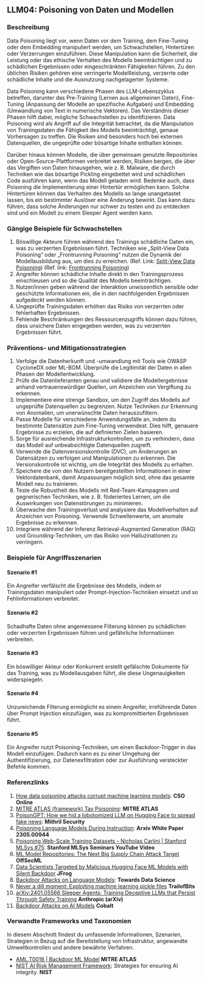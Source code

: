 ## LLM04: Poisoning von Daten und Modellen

### Beschreibung

Data Poisoning liegt vor, wenn Daten vor dem Training, dem Fine-Tuning oder dem Embedding manipuliert werden, um Schwachstellen, Hintertüren oder Verzerrungen einzuführen. Diese Manipulation kann die Sicherheit, die Leistung oder das ethische Verhalten des Modells beeinträchtigen und zu schädlichen Ergebnissen oder eingeschränkten Fähigkeiten führen. Zu den üblichen Risiken gehören eine verringerte Modellleistung, verzerrte oder schädliche Inhalte und die Ausnutzung nachgelagerter Systeme.

Data Poisoning kann verschiedene Phasen des LLM-Lebenszyklus betreffen, darunter das Pre-Training (Lernen aus allgemeinen Daten), Fine-Tuning (Anpassung der Modelle an spezifische Aufgaben) und Embedding (Umwandlung von Text in numerische Vektoren). Das Verständnis dieser Phasen hilft dabei, mögliche Schwachstellen zu identifizieren. Data Poisoning wird als Angriff auf die Integrität betrachtet, da die Manipulation von Trainingsdaten die Fähigkeit des Modells beeinträchtigt, genaue Vorhersagen zu treffen. Die Risiken sind besonders hoch bei externen Datenquellen, die ungeprüfte oder bösartige Inhalte enthalten können.

Darüber hinaus können Modelle, die über gemeinsam genutzte Repositories oder Open-Source-Plattformen verbreitet werden, Risiken bergen, die über das Vergiften von Daten hinausgehen, wie z. B. Malware, die durch Techniken wie das bösartige Pickling eingebettet wird und schädlichen Code ausführen kann, wenn das Modell geladen wird. Bedenke auch, dass Poisoning die Implementierung einer Hintertür ermöglichen kann. Solche Hintertüren können das Verhalten des Modells so lange unangetastet lassen, bis ein bestimmter Auslöser eine Änderung bewirkt. Das kann dazu führen, dass solche Änderungen nur schwer zu testen und zu entdecken sind und ein Modell zu einem Sleeper Agent werden kann.

### Gängige Beispiele für Schwachstellen

1. Böswillige Akteure führen während des Trainings schädliche Daten ein, was zu verzerrten Ergebnissen führt. Techniken wie „Split-View Data Poisoning“ oder „Frontrunning Poisoning“ nutzen die Dynamik der Modellausbildung aus, um dies zu erreichen.
  (Ref. Link: [Split-View Data Poisoning](https://github.com/GangGreenTemperTatum/speaking/blob/main/dc604/hacker-summer-camp-23/Ads%20_%20Poisoning%20Web%20Training%20Datasets%20_%20Flow%20Diagram%20-%20Exploit%201%20Split-View%20Data%20Poisoning.jpeg))
  (Ref. link: [Frontrunning Poisoning](https://github.com/GangGreenTemperTatum/speaking/blob/main/dc604/hacker-summer-camp-23/Ads%20_%20Poisoning%20Web%20Training%20Datasets%20_%20Flow%20Diagram%20-%20Exploit%202%20Frontrunning%20Data%20Poisoning.jpeg))
2. Angreifer können schädliche Inhalte direkt in den Trainingsprozess einschleusen und so die Qualität des Modells beeinträchtigen.
3. Nutzer/innen geben während der Interaktion unwissentlich sensible oder geschützte Informationen ein, die in den nachfolgenden Ergebnissen aufgedeckt werden können.
4. Ungeprüfte Trainingsdaten erhöhen das Risiko von verzerrten oder fehlerhaften Ergebnissen.
5. Fehlende Beschränkungen des Ressourcenzugriffs können dazu führen, dass unsichere Daten eingegeben werden, was zu verzerrten Ergebnissen führt.

### Präventions- und Mitigationsstrategien

1. Verfolge die Datenherkunft und -umwandlung mit Tools wie OWASP CycloneDX oder ML-BOM. Überprüfe die Legitimität der Daten in allen Phasen der Modellentwicklung.
2. Prüfe die Datenlieferanten genau und validiere die Modellergebnisse anhand vertrauenswürdiger Quellen, um Anzeichen von Vergiftung zu erkennen.
3. Implementiere eine strenge Sandbox, um den Zugriff des Modells auf ungeprüfte Datenquellen zu begrenzen. Nutze Techniken zur Erkennung von Anomalien, um unerwünschte Daten herauszufiltern.
4. Passe Modelle für verschiedene Anwendungsfälle an, indem du bestimmte Datensätze zum Fine-Tuning verwendest. Dies hilft, genauere Ergebnisse zu erzielen, die auf definierten Zielen basieren.
5. Sorge für ausreichende Infrastrukturkontrollen, um zu verhindern, dass das Modell auf unbeabsichtigte Datenquellen zugreift.
6. Verwende die Datenversionskontrolle (DVC), um Änderungen an Datensätzen zu verfolgen und Manipulationen zu erkennen. Die Versionskontrolle ist wichtig, um die Integrität des Modells zu erhalten.
7. Speichere die von den Nutzern bereitgestellten Informationen in einer Vektordatenbank, damit Anpassungen möglich sind, ohne das gesamte Modell neu zu trainieren.
8. Teste die Robustheit des Modells mit Red-Team-Kampagnen und gegnerischen Techniken, wie z. B. föderiertes Lernen, um die Auswirkungen von Datenstörungen zu minimieren.
9. Überwache den Trainingsverlust und analysiere das Modellverhalten auf Anzeichen von Poisoning. Verwende Schwellenwerte, um anomale Ergebnisse zu erkennen.
10. Integriere während der Inferenz Retrieval-Augmented Generation (RAG) und Grounding-Techniken, um das Risiko von Halluzinationen zu verringern.

### Beispiele für Angriffsszenarien

#### Szenario #1
  Ein Angreifer verfälscht die Ergebnisse des Modells, indem er Trainingsdaten manipuliert oder Prompt-Injection-Techniken einsetzt und so Fehlinformationen verbreitet.
#### Szenario #2
  Schadhafte Daten ohne angemessene Filterung können zu schädlichen oder verzerrten Ergebnissen führen und gefährliche Informationen verbreiten.
#### Szenario #3
  Ein böswilliger Akteur oder Konkurrent erstellt gefälschte Dokumente für das Training, was zu Modellausgaben führt, die diese Ungenauigkeiten widerspiegeln.
#### Szenario #4
  Unzureichende Filterung ermöglicht es einem Angreifer, irreführende Daten über Prompt Injection einzufügen, was zu kompromittierten Ergebnissen führt.
#### Szenario #5
  Ein Angreifer nutzt Poisoning-Techniken, um einen Backdoor-Trigger in das Modell einzufügen. Dadurch kann es zu einer Umgehung der Authentifizierung, zur Datenexfiltration oder zur Ausführung versteckter Befehle kommen.

### Referenzlinks

1. [How data poisoning attacks corrupt machine learning models](https://www.csoonline.com/article/3613932/how-data-poisoning-attacks-corrupt-machine-learning-models.html): **CSO Online**
2. [MITRE ATLAS (framework) Tay Poisoning](https://atlas.mitre.org/studies/AML.CS0009/): **MITRE ATLAS**
3. [PoisonGPT: How we hid a lobotomized LLM on Hugging Face to spread fake news](https://blog.mithrilsecurity.io/poisongpt-how-we-hid-a-lobotomized-llm-on-hugging-face-to-spread-fake-news/): **Mithril Security**
4. [Poisoning Language Models During Instruction](https://arxiv.org/abs/2305.00944): **Arxiv White Paper 2305.00944**
5. [Poisoning Web-Scale Training Datasets - Nicholas Carlini | Stanford MLSys #75](https://www.youtube.com/watch?v=h9jf1ikcGyk): **Stanford MLSys Seminars YouTube Video**
6. [ML Model Repositories: The Next Big Supply Chain Attack Target](https://www.darkreading.com/cloud-security/ml-model-repositories-next-big-supply-chain-attack-target) **OffSecML**
7. [Data Scientists Targeted by Malicious Hugging Face ML Models with Silent Backdoor](https://jfrog.com/blog/data-scientists-targeted-by-malicious-hugging-face-ml-models-with-silent-backdoor/) **JFrog**
8. [Backdoor Attacks on Language Models](https://towardsdatascience.com/backdoor-attacks-on-language-models-can-we-trust-our-models-weights-73108f9dcb1f): **Towards Data Science**
9. [Never a dill moment: Exploiting machine learning pickle files](https://blog.trailofbits.com/2021/03/15/never-a-dill-moment-exploiting-machine-learning-pickle-files/) **TrailofBits**
10. [arXiv:2401.05566 Sleeper Agents: Training Deceptive LLMs that Persist Through Safety Training](https://www.anthropic.com/news/sleeper-agents-training-deceptive-llms-that-persist-through-safety-training) **Anthropic (arXiv)**
11. [Backdoor Attacks on AI Models](https://www.cobalt.io/blog/backdoor-attacks-on-ai-models) **Cobalt**

### Verwandte Frameworks und Taxonomien

In diesem Abschnitt findest du umfassende Informationen, Szenarien, Strategien in Bezug auf die Bereitstellung von Infrastruktur, angewandte Umweltkontrollen und andere bewährte Verfahren.

- [AML.T0018 | Backdoor ML Model](https://atlas.mitre.org/techniques/AML.T0018) **MITRE ATLAS**
- [NIST AI Risk Management Framework](https://www.nist.gov/itl/ai-risk-management-framework): Strategies for ensuring AI integrity. **NIST**
